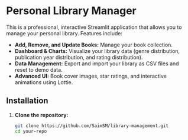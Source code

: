 # Personal Library Manager

This is a professional, interactive Streamlit application that allows you to manage your personal library. Features include:

- **Add, Remove, and Update Books:** Manage your book collection.
- **Dashboard & Charts:** Visualize your library data (genre distribution, publication year distribution, and rating distribution).
- **Data Management:** Export and import your library as CSV files and reset to demo data.
- **Advanced UI:** Book cover images, star ratings, and interactive animations using Lottie.

## Installation

1. **Clone the repository:**

   ```bash
   git clone https://github.com/SaimSM/library-management.git
   cd your-repo
